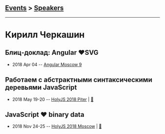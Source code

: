 ## [Events](../README.md) > [Speakers](../speakers.md)
---

# Кирилл Черкашин

## Блиц-доклад: Angular ❤️SVG
- 2018 Apr 04 -- [Angular Moscow 9](https://youtu.be/xJP52ub2p8c)    
## Работаем с абстрактными синтаксическими деревьями JavaScript
- 2018 May 19-20 -- [HolyJS 2018 Piter](https://youtu.be/ILSpvViUlPU)  | [:notebook:](https://codelab.fun/ast/intro)  
## JavaScript ❤ binary data
- 2018 Nov 24-25 -- [HolyJS 2018 Moscow](https://www.youtube.com/watch?v=BN02zpuPGoY)  | [:notebook:](https://kirjs.com/binary/intro)  
